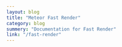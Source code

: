 ```yaml
---
layout: blog
title: "Meteor Fast Render"
category: blog
summery: "Documentation for Fast Render"
link: "/fast-render"
---
```


